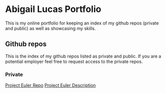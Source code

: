 # Abigail Lucas Portfolio

This is my online portfolio for keeping an index of my github repos (private and public) as well as showcasing my skills.

## Github repos

This is the index of my github repos listed as private and public. If you are a potential employer feel free to request access to the private repos.

### Private

[Project Euler Repo](https://github.com/abigail-lucas/project-euler-cpp)
[Project Euler Description](project-euler.html)

